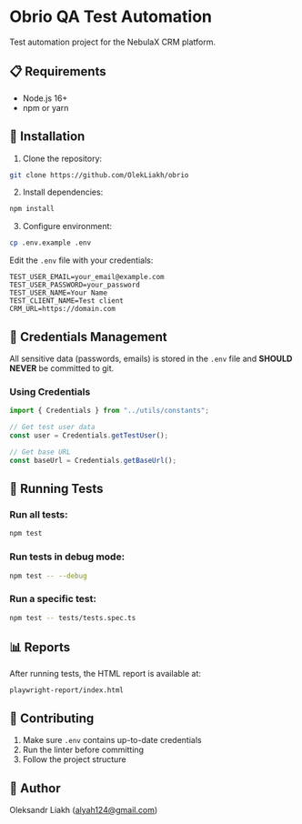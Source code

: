 # Obrio QA Test Automation

Test automation project for the NebulaX CRM platform.

## 📋 Requirements

- Node.js 16+
- npm or yarn

## 🚀 Installation

1. Clone the repository:

```bash
git clone https://github.com/OlekLiakh/obrio
```

2. Install dependencies:

```bash
npm install
```

3. Configure environment:

```bash
cp .env.example .env
```

Edit the `.env` file with your credentials:

```env
TEST_USER_EMAIL=your_email@example.com
TEST_USER_PASSWORD=your_password
TEST_USER_NAME=Your Name
TEST_CLIENT_NAME=Test client
CRM_URL=https://domain.com
```

## 🔐 Credentials Management

All sensitive data (passwords, emails) is stored in the `.env` file and **SHOULD NEVER** be committed to git.

### Using Credentials

```typescript
import { Credentials } from "../utils/constants";

// Get test user data
const user = Credentials.getTestUser();

// Get base URL
const baseUrl = Credentials.getBaseUrl();
```

## 📝 Running Tests

### Run all tests:

```bash
npm test
```

### Run tests in debug mode:

```bash
npm test -- --debug
```

### Run a specific test:

```bash
npm test -- tests/tests.spec.ts
```

## 📊 Reports

After running tests, the HTML report is available at:

```
playwright-report/index.html
```

## 🤝 Contributing

1. Make sure `.env` contains up-to-date credentials
2. Run the linter before committing
3. Follow the project structure

## 👤 Author

Oleksandr Liakh (alyah124@gmail.com)
